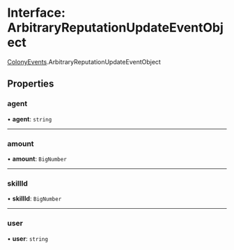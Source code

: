 # Interface: ArbitraryReputationUpdateEventObject

[ColonyEvents](../modules/ColonyEvents.md).ArbitraryReputationUpdateEventObject

## Properties

### agent

• **agent**: `string`

___

### amount

• **amount**: `BigNumber`

___

### skillId

• **skillId**: `BigNumber`

___

### user

• **user**: `string`
